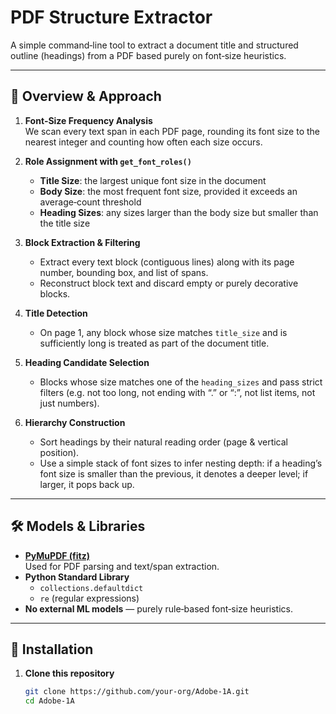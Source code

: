 # PDF Structure Extractor

A simple command‐line tool to extract a document title and structured outline (headings) from a PDF based purely on font‐size heuristics.

---

## 📝 Overview & Approach

1. **Font‐Size Frequency Analysis**  
   We scan every text span in each PDF page, rounding its font size to the nearest integer and counting how often each size occurs.

2. **Role Assignment with `get_font_roles()`**  
   - **Title Size**: the largest unique font size in the document  
   - **Body Size**: the most frequent font size, provided it exceeds an average‐count threshold  
   - **Heading Sizes**: any sizes larger than the body size but smaller than the title size

3. **Block Extraction & Filtering**  
   - Extract every text block (contiguous lines) along with its page number, bounding box, and list of spans.  
   - Reconstruct block text and discard empty or purely decorative blocks.

4. **Title Detection**  
   - On page 1, any block whose size matches `title_size` and is sufficiently long is treated as part of the document title.

5. **Heading Candidate Selection**  
   - Blocks whose size matches one of the `heading_sizes` and pass strict filters (e.g. not too long, not ending with “.” or “:”, not list items, not just numbers).

6. **Hierarchy Construction**  
   - Sort headings by their natural reading order (page & vertical position).  
   - Use a simple stack of font sizes to infer nesting depth: if a heading’s font size is smaller than the previous, it denotes a deeper level; if larger, it pops back up.

---

## 🛠️ Models & Libraries

- **[PyMuPDF (fitz)](https://pymupdf.readthedocs.io/)**  
  Used for PDF parsing and text/span extraction.
- **Python Standard Library**  
  - `collections.defaultdict`  
  - `re` (regular expressions)  
- **No external ML models** — purely rule‐based font‐size heuristics.

---

## 🚀 Installation

1. **Clone this repository**  
   ```bash
   git clone https://github.com/your‑org/Adobe‑1A.git
   cd Adobe‑1A

